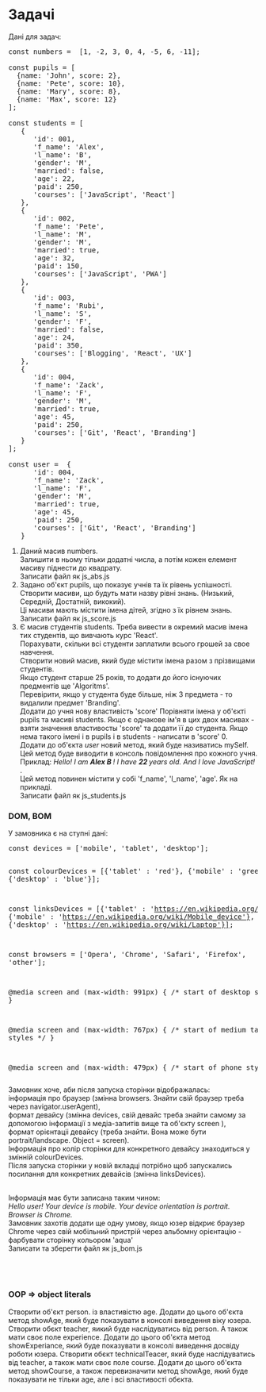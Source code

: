 # Задачі
Дані для задач:
<pre>
const numbers =  [1, -2, 3, 0, 4, -5, 6, -11];

const pupils = [
  {name: 'John', score: 2},
  {name: 'Pete', score: 10},
  {name: 'Mary', score: 8},
  {name: 'Max', score: 12}
];

const students = [
   {
      'id': 001,
      'f_name': 'Alex',
      'l_name': 'B',
      'gender': 'M',
      'married': false,
      'age': 22,
      'paid': 250,  
      'courses': ['JavaScript', 'React']
   },
   {
      'id': 002,
      'f_name': 'Pete',
      'l_name': 'M',
      'gender': 'M',
      'married': true,
      'age': 32,
      'paid': 150,  
      'courses': ['JavaScript', 'PWA']
   },
   {
      'id': 003,
      'f_name': 'Rubi',
      'l_name': 'S',
      'gender': 'F',
      'married': false,
      'age': 24,
      'paid': 350,  
      'courses': ['Blogging', 'React', 'UX']
   },
   {
      'id': 004,
      'f_name': 'Zack',
      'l_name': 'F',
      'gender': 'M',
      'married': true,
      'age': 45,
      'paid': 250,  
      'courses': ['Git', 'React', 'Branding']
   } 
];

const user =  {
      'id': 004,
      'f_name': 'Zack',
      'l_name': 'F',
      'gender': 'M',
      'married': true,
      'age': 45,
      'paid': 250,  
      'courses': ['Git', 'React', 'Branding']
   }
</pre>
<ol>
<li>
  Даний масив numbers. <br>
  Залишити в ньому тільки додатні числа, а потім кожен елемент масиву піднести до квадрату.<br>
  Записати файл як js_abs.js</br>
  </li>

<li>Задано об'єкт pupils, що показує учнів та їх рівень успішності. <br>
  Створити масиви, що будуть мати назву рівні знань. (Низький, Середній, Достатній, викокий). <br>
  Ці масиви мають містити імена дітей, згідно з їх рівнем знань.<br>
  Записати файл як js_score.js<br>
</li>
  <li>
  Є масив студентів students. 
  Треба вивести в окремий масив імена тих студентів, що вивчають курс 'React'. <br>
  Порахувати, скільки всі студенти заплатили всього грошей за свое навчення. <br>
  Створити новий масив, який буде містити імена разом з прізвищами студентів. <br>
  Якщо студент старше 25 років, то додати до його існуючих предментів ще 'Algoritms'.<br>
  Перевірити, якщо у студента буде більше, ніж 3 предмета - то видалили предмет 'Branding'.<br>
  Додати до учня нову властивість 'score' Порівняти імена у об'єкті pupils та масиві students. Якщо є однакове ім'я в цих двох масивах - взяти значення властивосты 'score' та додати її до студента. Якщо нема такого імені і в pupils і в students - написати в 'score' 0.<br>
  Додати до об'єкта <i>user</i> новий метод, який буде називатись mySelf. Цей метод буде виводити в консоль повідомлення про кожного учня. <br>
  Приклад:
  <i> Hello! I am <b> Alex B </b> ! I have <b> 22 </b> years old. And I love JavaScript! </i>. <br>
  Цей метод повинен містити у собі 'f_name', 'l_name', 'age'. Як на прикладі. <br>
  Записати файл як js_students.js<br>
    </li>
    
</ol>

<h3>DOM, BOM</h3>
<p>У замовника є на ступні дані:</p> 
<pre>
const devices = ['mobile', 'tablet', 'desktop'];

const colourDevices = [{'tablet' : 'red'}, {'mobile' : 'green'}, {'desktop' : 'blue'}];

const linksDevices =  [{'tablet' : 'https://en.wikipedia.org/wiki/Tablet_computer'},
{'mobile' : 'https://en.wikipedia.org/wiki/Mobile_device'},
{'desktop' : 'https://en.wikipedia.org/wiki/Laptop'}];

const browsers = ['Opera', 'Chrome', 'Safari', 'Firefox', 'other'];

@media screen and (max-width: 991px) {
/* start of desktop styles */
}

@media screen and (max-width: 767px) {
/* start of medium tablet styles */
}

@media screen and (max-width: 479px) {
/* start of phone styles */
}
</pre>
Замовник хоче, аби після запуска сторінки відображалась:<br>
інформація про браузер (змінна browsers. Знайти свій браузер треба через navigator.userAgent),<br>
формат девайсу (змінна devices, свій девайс треба знайти самому за допомогою інформації з медіа-запитів вище та об'єкту screen ), <br>
формат орієнтаціі девайсу (треба знайти. Вона може бути portrait/landscape. Object = screen). <br>
Інформація про колір сторінки для конкретного девайсу знаходиться у змінній colourDevices. <br>
Після запуска сторінки у новій вкладці потрібно щоб запускались посилання для конкретних девайсів (змінна linksDevices).<br><br>

Інформація має бути записана таким чином:<br>
<i>Hello user! Your device is mobile. Your device orientation is portrait. Browser is Chrome. </i><br>
Замовник захотів додати ще одну умову, якщо юзер відкриє браузер Chrome через свій мобільний пристрій через альбомну орієнтацію - фарбувати сторінку кольором 'aqua' <br>
Записати та зберегти файл як js_bom.js<br>
<br><br><br>
<h3>OOP => object literals</h3>
Створити об'єкт person. із властивістю age. Додати до цього об'єкта метод showAge, який буде показувати в консолі виведення віку юзера. Створити обєкт teacher, яикий буде наслідуватись від person. А також мати своє поле experience. Додати до цього об'єкта метод showExperiance, який буде показувати в консолі виведення досвіду роботи юзера. Створити обєкт technicalTeacer, який буде наслідуватись від teacher, а також мати своє поле course. Додати до цього об'єкта метод showCourse, а також перевизначити метод showAge, який буде показувати не тільки age, але і всі властивості обєкта. 
